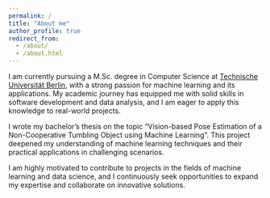 ```yaml
---
permalink: /
title: "About me"
author_profile: true
redirect_from: 
  - /about/
  - /about.html
---
```


I am currently pursuing a M.Sc. degree in Computer Science at [Technische Universität Berlin](https://www.tu.berlin/), with a strong passion for machine learning and its applications. My academic journey has equipped me with solid skills in software development and data analysis, and I am eager to apply this knowledge to real-world projects.

I wrote my bachelor’s thesis on the topic “Vision-based Pose Estimation of a Non-Cooperative Tumbling Object using Machine Learning”. This project deepened my understanding of machine learning techniques and their practical applications in challenging scenarios.

I am highly motivated to contribute to projects in the fields of machine learning and data science, and I continuously seek opportunities to expand my expertise and collaborate on innovative solutions.
